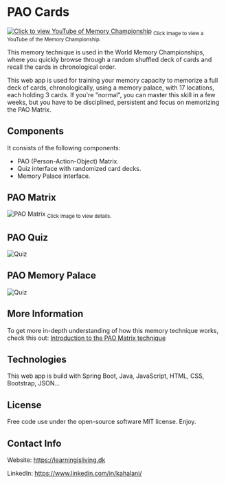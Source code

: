 # PAO Cards
<a href="https://www.youtube.com/watch?v=OApSOU7NIAw" target="_blank"><img src="https://learningisliving.dk/wp-content/uploads/2025/10/paocards-front-page.png" alt="Click to view YouTube of Memory Championship"></a>
<sub>Click image to view a YouTube of the Memory Championship.</sub>

This memory technique is used in the World Memory Championships, where you quickly browse through a random shuffled deck of cards and recall the cards in chronological order.

This web app is used for training your memory capacity to memorize a full deck of cards, chronologically, using a memory palace, with 17 locations, each holding 3 cards.
If you're "normal", you can master this skill in a few weeks, but you have to be disciplined, persistent and focus on memorizing the PAO Matrix.

## Components
It consists of the following components:
- PAO (Person-Action-Object) Matrix.
- Quiz interface with randomized card decks.
- Memory Palace interface.

## PAO Matrix
<img src="https://i0.wp.com/learningisliving.dk/wp-content/uploads/2018/11/quiz-learning-cards.png" alt="PAO Matrix">
<sub>Click image to view details.</sub>

## PAO Quiz
<img src="https://learningisliving.dk/wp-content/uploads/2025/10/paocards-quiz.png" alt="Quiz">

## PAO Memory Palace
<img src="https://learningisliving.dk/wp-content/uploads/2025/10/paocards-palace.png" alt="Quiz">

## More Information
To get more in-depth understanding of how this memory technique works, check this out: [Introduction to the PAO Matrix technique](https://learningisliving.dk/2018/03/25/remember-carddeck/)

## Technologies
This web app is build with Spring Boot, Java, JavaScript, HTML, CSS, Bootstrap, JSON...

## License
Free code use under the open-source software MIT license. Enjoy.

## Contact Info
Website: https://learningisliving.dk

LinkedIn: https://www.linkedin.com/in/kahalani/
